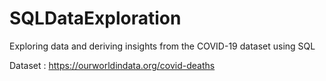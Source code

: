 # SQLDataExploration

Exploring data and deriving insights from the COVID-19 dataset using SQL 

Dataset : https://ourworldindata.org/covid-deaths
